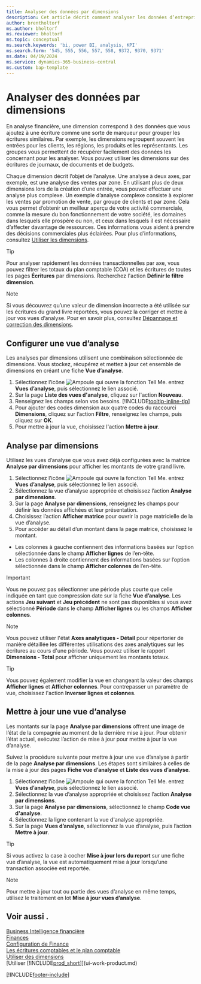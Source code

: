 ```yaml
---
title: Analyser des données par dimensions
description: Cet article décrit comment analyser les données d’entreprise par dimensions pour mieux comprendre votre activité.
author: brentholtorf
ms.author: bholtorf
ms.reviewer: bholtorf
ms.topic: conceptual
ms.search.keywords: 'bi, power BI, analysis, KPI'
ms.search.form: '545, 555, 556, 557, 558, 9372, 9370, 9371'
ms.date: 04/19/2024
ms.service: dynamics-365-business-central
ms.custom: bap-template
---
```


# Analyser des données par dimensions

En analyse financière, une dimension correspond à des données que vous ajoutez à une écriture comme une sorte de marqueur pour grouper les écritures similaires. Par exemple, les dimensions regroupent souvent les entrées pour les clients, les régions, les produits et les représentants. Les groupes vous permettent de récupérer facilement des données les concernant pour les analyser. Vous pouvez utiliser les dimensions sur des écritures de journaux, de documents et de budgets.

Chaque dimension décrit l’objet de l’analyse. Une analyse à deux axes, par exemple, est une analyse des ventes par zone. En utilisant plus de deux dimensions lors de la création d’une entrée, vous pouvez effectuer une analyse plus complexe. Un exemple d’analyse complexe consiste à explorer les ventes par promotion de vente, par groupe de clients et par zone. Cela vous permet d’obtenir un meilleur aperçu de votre activité commerciale, comme la mesure du bon fonctionnement de votre société, les domaines dans lesquels elle prospère ou non, et ceux dans lesquels il est nécessaire d’affecter davantage de ressources. Ces informations vous aident à prendre des décisions commerciales plus éclairées. Pour plus d’informations, consultez [Utiliser les dimensions](finance-dimensions.md).

> [!TIP]
> Pour analyser rapidement les données transactionnelles par axe, vous pouvez filtrer les totaux du plan comptable (COA) et les écritures de toutes les pages **Écritures** par dimensions. Recherchez l'action **Définir le filtre dimension**.

> [!NOTE]
> Si vous découvrez qu’une valeur de dimension incorrecte a été utilisée sur les écritures du grand livre reportées, vous pouvez la corriger et mettre à jour vos vues d’analyse. Pour en savoir plus, consultez [Dépannage et correction des dimensions](finance-troubleshooting-correcting-dimensions.md#changing-dimension-assignments-after-posting).

## Configurer une vue d’analyse

Les analyses par dimensions utilisent une combinaison sélectionnée de dimensions. Vous stockez, récupérez et mettez à jour cet ensemble de dimensions en créant une fiche **Vue d’analyse**.

1. Sélectionnez l’icône ![Ampoule qui ouvre la fonction Tell Me.](media/ui-search/search_small.png "Dites-moi ce que vous voulez faire") entrez **Vues d’analyse**, puis sélectionnez le lien associé.  
2. Sur la page **Liste des vues d'analyse**, cliquez sur l'action **Nouveau**.
3. Renseignez les champs selon vos besoins. [!INCLUDE[tooltip-inline-tip](includes/tooltip-inline-tip_md.md)]
4. Pour ajouter des codes dimension aux quatre codes du raccourci **Dimensions**, cliquez sur l’action **Filtre**, renseignez les champs, puis cliquez sur **OK**.  
5. Pour mettre à jour la vue, choisissez l'action **Mettre à jour**.

## Analyse par dimensions

Utilisez les vues d’analyse que vous avez déjà configurées avec la matrice **Analyse par dimensions** pour afficher les montants de votre grand livre.

1. Sélectionnez l’icône ![Ampoule qui ouvre la fonction Tell Me.](media/ui-search/search_small.png "Dites-moi ce que vous voulez faire") entrez **Vues d’analyse**, puis sélectionnez le lien associé.  
2. Sélectionnez la vue d’analyse appropriée et choisissez l’action **Analyse par dimensions**.
3. Sur la page **Analyse par dimensions**, renseignez les champs pour définir les données affichées et leur présentation.
4. Choisissez l’action **Afficher matrice** pour ouvrir la page matricielle de la vue d’analyse.
5. Pour accéder au détail d’un montant dans la page matrice, choisissez le montant.  

- Les colonnes à gauche contiennent des informations basées sur l’option sélectionnée dans le champ **Afficher lignes** de l’en-tête.  
- Les colonnes à droite contiennent des informations basées sur l’option sélectionnée dans le champ **Afficher colonnes** de l’en-tête.

> [!IMPORTANT]  
> Vous ne pouvez pas sélectionner une période plus courte que celle indiquée en tant que compression date sur la fiche **Vue d’analyse**. Les actions **Jeu suivant** et **Jeu précédent** ne sont pas disponibles si vous avez sélectionné **Période** dans le champ **Afficher lignes** ou les champs **Afficher colonnes**.  

> [!NOTE]  
> Vous pouvez utiliser l'état **Axes analytiques - Détail** pour répertorier de manière détaillée les différentes utilisations des axes analytiques sur les écritures au cours d'une période. Vous pouvez utiliser le rapport **Dimensions - Total** pour afficher uniquement les montants totaux.  

> [!TIP]  
> Vous pouvez également modifier la vue en changeant la valeur des champs **Afficher lignes** et **Afficher colonnes**. Pour contrepasser un paramètre de vue, choisissez l'action **Inverser lignes et colonnes**.

## Mettre à jour une vue d’analyse

Les montants sur la page **Analyse par dimensions** offrent une image de l’état de la compagnie au moment de la dernière mise à jour. Pour obtenir l’état actuel, exécutez l’action de mise à jour pour mettre à jour la vue d’analyse.

Suivez la procédure suivante pour mettre à jour une vue d’analyse à partir de la page **Analyse par dimensions**. Les étapes sont similaires à celles de la mise à jour des pages **Fiche vue d’analyse** et **Liste des vues d’analyse**.  

1. Sélectionnez l’icône ![Ampoule qui ouvre la fonction Tell Me.](media/ui-search/search_small.png "Dites-moi ce que vous voulez faire") entrez **Vues d’analyse**, puis sélectionnez le lien associé.
2. Sélectionnez la vue d’analyse appropriée et choisissez l’action **Analyse par dimensions**.
3. Sur la page **Analyse par dimensions**, sélectionnez le champ **Code vue d'analyse**.  
4. Sélectionnez la ligne contenant la vue d'analyse appropriée.  
5. Sur la page **Vues d’analyse**, sélectionnez la vue d’analyse, puis l’action **Mettre à jour**.  

> [!TIP]  
> Si vous activez la case à cocher **Mise à jour lors du report** sur une fiche vue d’analyse, la vue est automatiquement mise à jour lorsqu’une transaction associée est reportée.

> [!NOTE]  
> Pour mettre à jour tout ou partie des vues d’analyse en même temps, utilisez le traitement en lot **Mise à jour vues d’analyse**.  

## Voir aussi .

[Business Intelligence financière](bi.md)  
[Finances](finance.md)  
[Configuration de Finance](finance-setup-finance.md)  
[Les écritures comptables et le plan comptable](finance-general-ledger.md)  
[Utiliser des dimensions](finance-dimensions.md)  
[Utiliser [!INCLUDE[prod_short](includes/prod_short.md)]](ui-work-product.md)  

[!INCLUDE[footer-include](includes/footer-banner.md)]

